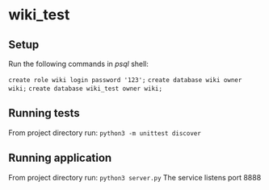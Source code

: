 # wiki_test

## Setup

Run the following commands in *psql* shell:

`create role wiki login password '123';`
`create database wiki owner wiki;`
`create database wiki_test owner wiki;`


## Running tests
From project directory run:
`python3 -m unittest discover`

## Running application
From project directory run:
`python3 server.py`
The service listens port 8888

